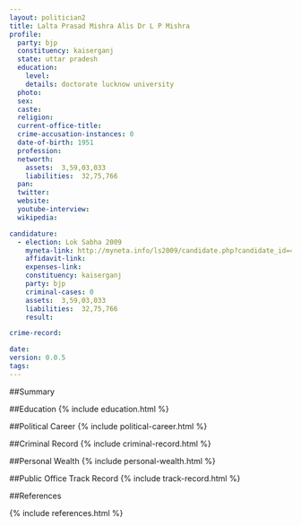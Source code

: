 ```yaml
---
layout: politician2
title: Lalta Prasad Mishra Alis Dr L P Mishra
profile: 
  party: bjp
  constituency: kaiserganj
  state: uttar pradesh
  education: 
    level: 
    details: doctorate lucknow university
  photo: 
  sex: 
  caste: 
  religion: 
  current-office-title: 
  crime-accusation-instances: 0
  date-of-birth: 1951
  profession: 
  networth: 
    assets:  3,59,03,033
    liabilities:  32,75,766
  pan: 
  twitter: 
  website: 
  youtube-interview: 
  wikipedia: 

candidature: 
  - election: Lok Sabha 2009
    myneta-link: http://myneta.info/ls2009/candidate.php?candidate_id=4019
    affidavit-link: 
    expenses-link: 
    constituency: kaiserganj 
    party: bjp
    criminal-cases: 0
    assets:  3,59,03,033
    liabilities:  32,75,766
    result:  

crime-record: 

date: 
version: 0.0.5
tags: 
---
```

##Summary


##Education
{% include education.html %}


##Political Career
{% include political-career.html %}


##Criminal Record
{% include criminal-record.html %}


##Personal Wealth
{% include personal-wealth.html %}


##Public Office Track Record
{% include track-record.html %}


##References


{% include references.html %}